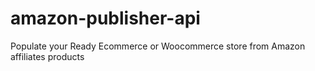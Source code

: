 # amazon-publisher-api
Populate your Ready Ecommerce or Woocommerce store from Amazon affiliates products
